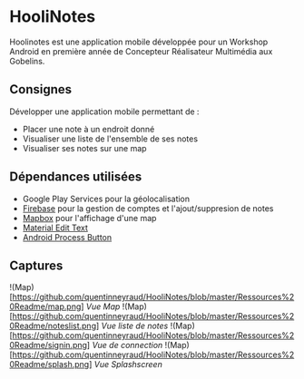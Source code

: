# HooliNotes

Hoolinotes est une application mobile développée pour un Workshop Android en première année de Concepteur Réalisateur Multimédia aux Gobelins.

## Consignes

Développer une application mobile permettant de :
- Placer une note à un endroit donné
- Visualiser une liste de l'ensemble de ses notes
- Visualiser ses notes sur une map

## Dépendances utilisées

- Google Play Services pour la géolocalisation
- [Firebase](https://www.firebase.com/) pour la gestion de comptes et l'ajout/suppresion de notes
- [Mapbox](https://www.mapbox.com/) pour l'affichage d'une map
- [Material Edit Text](https://github.com/rengwuxian/MaterialEditText)
- [Android Process Button](https://github.com/dmytrodanylyk/android-process-button)


## Captures
!(Map)[https://github.com/quentinneyraud/HooliNotes/blob/master/Ressources%20Readme/map.png]
*Vue Map*
!(Map)[https://github.com/quentinneyraud/HooliNotes/blob/master/Ressources%20Readme/noteslist.png]
*Vue liste de notes*
!(Map)[https://github.com/quentinneyraud/HooliNotes/blob/master/Ressources%20Readme/signin.png]
*Vue de connection*
!(Map)[https://github.com/quentinneyraud/HooliNotes/blob/master/Ressources%20Readme/splash.png]
*Vue Splashscreen*
